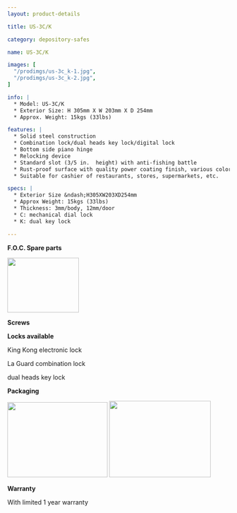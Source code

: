 ```yaml
---
layout: product-details

title: US-3C/K

category: depository-safes

name: US-3C/K

images: [
  "/prodimgs/us-3c_k-1.jpg",
  "/prodimgs/us-3c_k-2.jpg",
]

info: |
  * Model: US-3C/K
  * Exterior Size: H 305mm X W 203mm X D 254mm
  * Approx. Weight: 15kgs (33lbs)

features: |
  * Solid steel construction
  * Combination lock/dual heads key lock/digital lock
  * Bottom side piano hinge
  * Relocking device
  * Standard slot (3/5 in.  height) with anti-fishing battle
  * Rust-proof surface with quality power coating finish, various colors available
  * Suitable for cashier of restaurants, stores, supermarkets, etc.

specs: |
  * Exterior Size &ndash;H305XW203XD254mm
  * Approx Weight: 15kgs (33lbs)
  * Thickness: 3mm/body, 12mm/door
  * C: mechanical dial lock
  * K: dual key lock

---
```


**F.O.C. Spare parts**

<img alt="" src="{PRODIMGS}/prodimgs/us-3c_k-3.jpg" style="width: 162px; height: 124px;" />

**Screws**

**Locks available**

King Kong electronic lock

La Guard combination lock

dual heads key lock

**Packaging**

<img alt="" src="{PRODIMGS}/prodimgs/us-3c_k-4.jpg" style="width: 227px; height: 170px;" />

<img alt="" src="{PRODIMGS}/prodimgs/us-3c_k-5.jpg" style="width: 230px; height: 173px;" />

**Warranty**

With limited 1 year warranty

